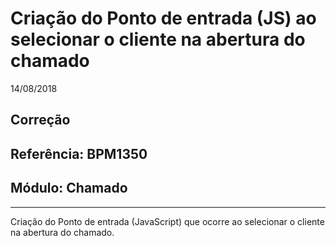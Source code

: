 # Criação do Ponto de entrada (JS) ao selecionar o cliente na abertura do chamado
14/08/2018
## Correção
## Referência: BPM1350
## Módulo: Chamado
***

Criação do Ponto de entrada (JavaScript) que ocorre ao selecionar o cliente na abertura do chamado.
